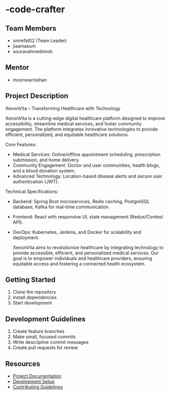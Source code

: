 # -code-crafter

## Team Members
- smrefat02 (Team Leader)
- jiaamasum
- souravahmednirob

## Mentor
- moonwarnishan

## Project Description
XenonVita – Transforming Healthcare with Technology

XenonVita is a cutting-edge digital healthcare platform designed to improve accessibility, streamline medical services, and foster community engagement. The platform integrates innovative technologies to provide efficient, personalized, and equitable healthcare solutions.

Core Features:

- Medical Services: Online/offline appointment scheduling, prescription submission, and home delivery.
- Community Engagement: Doctor and user communities, health blogs, and a blood donation system.
- Advanced Technology: Location-based disease alerts and secure user authentication (JWT).
  
Technical Specifications:

- Backend: Spring Boot microservices, Redis caching, PostgreSQL database, Kafka for real-time communication.
- Frontend: React with responsive UI, state management (Redux/Context API).
- DevOps: Kubernetes, Jenkins, and Docker for scalability and deployment.


  XenonVita aims to revolutionize healthcare by integrating technology to provide accessible, efficient, and personalized medical services. Our goal is to empower individuals and healthcare providers, ensuring equitable access and fostering a connected health ecosystem.

## Getting Started
1. Clone the repository
2. Install dependencies
3. Start development

## Development Guidelines
1. Create feature branches
2. Make small, focused commits
3. Write descriptive commit messages
4. Create pull requests for review

## Resources
- [Project Documentation](docs/)
- [Development Setup](docs/setup.md)
- [Contributing Guidelines](CONTRIBUTING.md)
